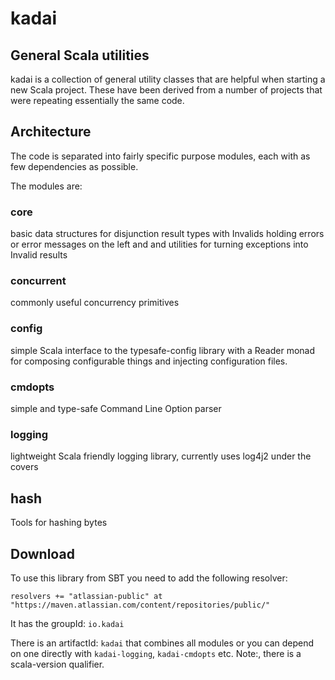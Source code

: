 # kadai

## General Scala utilities

kadai is a collection of general utility classes that are helpful when starting
a new Scala project. These have been derived from a number of projects that were
repeating essentially the same code.

## Architecture

The code is separated into fairly specific purpose modules, each with as few dependencies as possible.

The modules are:

### core

basic data structures for disjunction result types with Invalids holding errors or error messages
on the left and and utilities for turning exceptions into Invalid results

### concurrent

commonly useful concurrency primitives

### config

simple Scala interface to the typesafe-config library with a Reader monad for composing 
configurable things and injecting configuration files.

### cmdopts

simple and type-safe Command Line Option parser

### logging

lightweight Scala friendly logging library, currently uses log4j2 under the covers

## hash

Tools for hashing bytes

## Download

To use this library from SBT you need to add the following resolver:

    resolvers += "atlassian-public" at "https://maven.atlassian.com/content/repositories/public/"

It has the groupId: `io.kadai`

There is an artifactId: `kadai` that combines all modules or you can depend on one directly with `kadai-logging`, `kadai-cmdopts` etc. Note:, there is a scala-version qualifier.